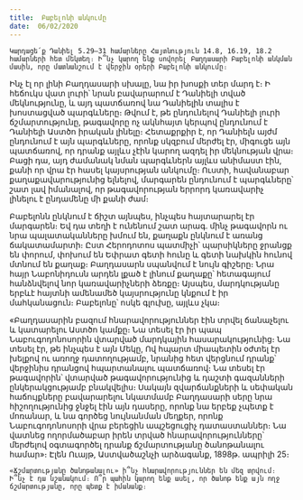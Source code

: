 ```yaml
---
title:  Բաբելոնի անկումը
date:  06/02/2020
---
```


`Կարդացե՛ք Դանիել 5.29–31 համարները Հայտնություն 14.8, 16.19, 18.2 համարների հետ մեկտեղ։ Ի՞նչ կարող ենք սովորել Բաղդասարի Բաբելոնի անկման մասին, որը մատնանշում է վերջին օրերի Բաբելոնի անկումը։`

Ինչ էլ որ լինի Բաղդասարի սխալը, նա իր խոսքի տեր մարդ է։ Ի հեճուկս վատ լուրի՝ նրան բավարարում է Դանիելի տված մեկնությունը, և այդ պատճառով նա Դանիելին տալիս է խոստացված պարգևները։ Թվում է, թե ընդունելով Դանիելի լուրի ճշմարտությունը, թագավորը ոչ ակնհայտ կերպով ընդունում է Դանիելի Աստծո իրական լինելը։ Հետաքրքիր է, որ Դանիելն այժմ ընդունում է այն պարգևները, որոնք սկզբում մերժել էր, միգուցե այն պատճառով, որ դրանք այլևս չէին կարող ազդել իր մեկնության վրա։ Բացի դա, այդ ժամանակ նման պարգևներն այլևս անիմաստ էին, քանի որ վրա էր հասել կայսրության անկումը։ Ուստի, հավանաբար քաղաքավարությունից ելնելով, մարգարեն ընդունում է պարգևները՝ շատ լավ իմանալով, որ թագավորության երրորդ կառավարիչ լինելու է ընդամենը մի քանի ժամ։

Բաբելոնն ընկնում է ճիշտ այնպես, ինչպես հայտարարել էր մարգարեն։ Եվ դա տեղի է ունենում շատ արագ. մինչ թագավորն ու նրա պալատականները խմում են, քաղաքն ընկնում է առանց ճակատամարտի։ Ըստ Հերոդոտոս պատմիչի՝ պարսիկները ջրանցք են փորում, փոխում են Եփրատ գետի հունը և գետի նախկին հունով մտնում են քաղաք։ Բաղդասարն սպանվում է նույն գիշերը։ Նրա հայր Նաբոնիդուսն արդեն լքած է լինում քաղաքը՝ հետագայում հանձնվելով նոր կառավարիչների ձեռքը։ Այսպես, մարդկությանը երբևէ հայտնի ամենամեծ կայսրությունը կնքում է իր մահկանացուն։ Բաբելոնը՝ ոսկե գլուխը, այլևս չկա։

«Բաղդասարին բազում հնարավորություններ էին տրվել ճանաչելու և կատարելու Աստծո կամքը։ Նա տեսել էր իր պապ Նաբուգոդոնոսորին վտարված մարդկային հասարակությունից։ Նա տեսել էր, թե ինչպես է այն Մեկը, Ով հպարտ միապետին օժտել էր խելքով ու առողջ դատողությամբ, նրանից հետ վերցնում դրանք՝ վերջինիս դրանցով հպարտանալու պատճառով։ Նա տեսել էր թագավորին՝ վտարված թագավորությունից և դաշտի գազանների ընկերակցությամբ բնակվելիս։ Սակայն զվարճանքների և սեփական հաճույքները բավարարելու նկատմամբ Բաղդասարի սերը նրա հիշողությունից ջնջել էին այն դասերը, որոնք նա երբեք չպետք է մոռանար, և նա գործեց նույնանման մեղքեր, որոնք Նաբուգոդոնոսորի վրա բերեցին ապշեցուցիչ դատաստաններ։ Նա վատնեց ողորմածաբար իրեն տրված հնարավորությունները՝ մերժելով օգտագործել դրանք ճշմարտությանը ծանոթանալու համար»։ Էլեն Ուայթ, Աստվածաշնչի արձագանք, 1898թ. ապրիլի 25։

`«Ճշմարտությանը ծանոթանալու» ի՞նչ հնարավորություններ են մեզ տրվում։ Ի՞նչ է դա նշանակում։ Ո՞ր պահին կարող ենք ասել, որ ծանոթ ենք այն ողջ ճշմարտությանը, որը պետք է իմանանք։`